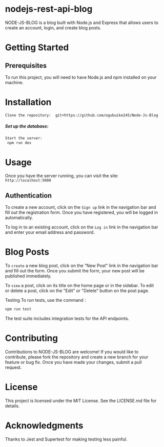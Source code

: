 # nodejs-rest-api-blog

NODE-JS-BLOG is a blog built with Node.js and Express that allows users to create an account, login, and create blog posts.

# Getting Started

## Prerequisites

To run this project, you will need to have Node.js and npm installed on your machine.

# Installation

```bash
Clone the repository:  git+https://github.com/ogubuike245/Node-Js-Blog.git
```

##### Set up the database:

```bash
Start the server:
 npm run dev
```

# Usage

Once you have the server running, you can visit the site: `http://localhost:5000`

## Authentication

To create a new account, click on the `Sign up` link in the navigation bar and fill out the registration form. Once you have registered, you will be logged in automatically.

To log in to an existing account, click on the `Log in` link in the navigation bar and enter your email address and password.

# Blog Posts

To `create` a new blog post, click on the "New Post" link in the navigation bar and fill out the form. Once you submit the form, your new post will be published immediately.

To `view` a post, click on its title on the home page or in the sidebar. To edit or delete a post, click on the "Edit" or "Delete" button on the post page.

Testing
To run tests, use the command :

```bash
npm run test
```

The test suite includes integration tests for the API endpoints.

# Contributing

Contributions to NODE-JS-BLOG are welcome! If you would like to contribute, please fork the repository and create a new branch for your feature or bug fix. Once you have made your changes, submit a pull request.

# License

This project is licensed under the MIT License. See the LICENSE.md file for details.

# Acknowledgments

Thanks to Jest and Supertest for making testing less painful.

